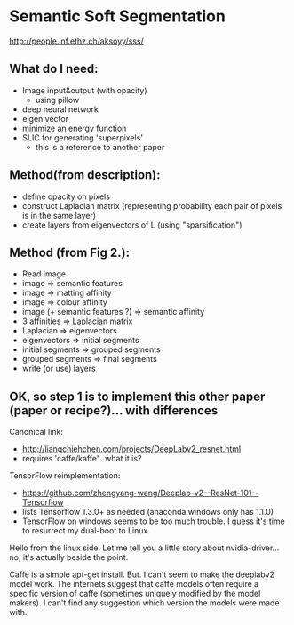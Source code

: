 # Semantic Soft Segmentation
http://people.inf.ethz.ch/aksoyy/sss/


## What do I need:
- Image input&output (with opacity)
  - using pillow
- deep neural network 
- eigen vector
- minimize an energy function
- SLIC for generating 'superpixels'
  - this is a reference to another paper


## Method(from description):
- define opacity on pixels
- construct Laplacian matrix (representing probability each pair of pixels is in the same layer)
- create layers from eigenvectors of L (using "sparsification")


## Method (from Fig 2.):
- Read image
- image => semantic features
- image => matting affinity
- image => colour affinity
- image (+ semantic features ?) => semantic affinity
- 3 affinities => Laplacian matrix
- Laplacian => eigenvectors
- eigenvectors => initial segments
- initial segments => grouped segments
- grouped segments => final segments
- write (or use) layers

## OK, so step 1 is to implement this other paper (paper or recipe?)... with differences
Canonical link:
- http://liangchiehchen.com/projects/DeepLabv2_resnet.html
- requires 'caffe/kaffe'.. what it is?

TensorFlow reimplementation:
- https://github.com/zhengyang-wang/Deeplab-v2--ResNet-101--Tensorflow
- lists Tensorflow 1.3.0+ as needed (anaconda windows only has 1.1.0)
- TensorFlow on windows seems to be too much trouble.  I guess it's time to resurrect my dual-boot to Linux.

Hello from the linux side. Let me tell you a little story about nvidia-driver... no, it's actually beside the point.

Caffe is a simple apt-get install. But. I can't seem to make the deeplabv2 model work. The internets suggest that caffe models often require a specific version of caffe (sometimes uniquely modified by the model makers). I can't find any suggestion which version the models were made with.



